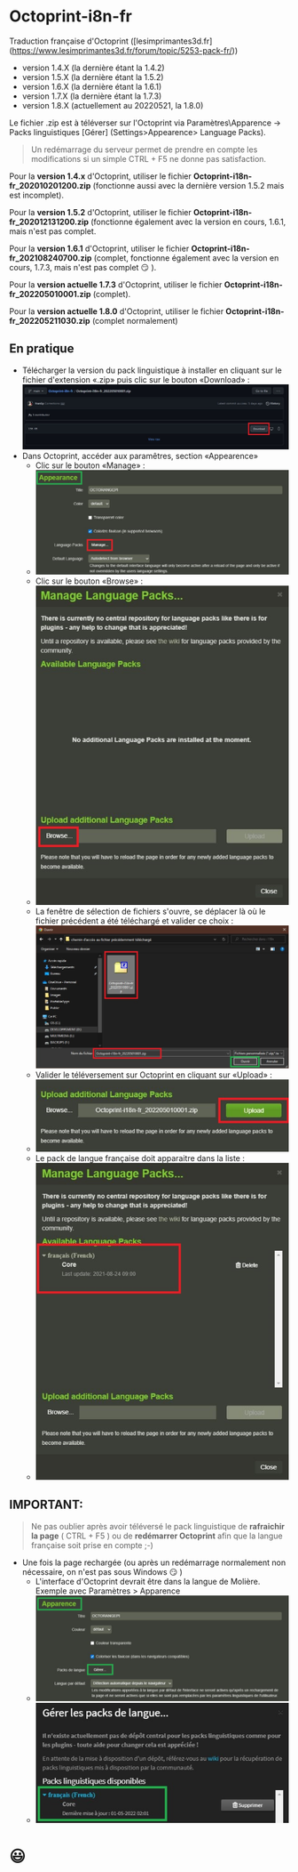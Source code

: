 # Octoprint-i8n-fr

 Traduction française d'Octoprint ([lesimprimantes3d.fr] (https://www.lesimprimantes3d.fr/forum/topic/5253-pack-fr/))
 
* version 1.4.X (la dernière étant la 1.4.2)
* version 1.5.X (la dernière étant la 1.5.2)
* version 1.6.X (la dernière étant la 1.6.1)
* version 1.7.X (la dernière étant la 1.7.3)
* version 1.8.X (actuellement au 20220521, la 1.8.0)

Le fichier .zip est à téléverser sur l'Octoprint via Paramètres\Apparence -> Packs linguistiques [Gérer] (Settings>Appearence> Language Packs).

> Un redémarrage du serveur permet de prendre en compte les modifications si un simple CTRL + F5 ne donne pas satisfaction.

Pour la **version 1.4.x** d'Octoprint, utiliser le fichier **Octoprint-i18n-fr_202010201200.zip** (fonctionne aussi avec la dernière version 1.5.2 mais est incomplet).

Pour la **version 1.5.2** d'Octoprint, utiliser le fichier **Octoprint-i18n-fr_202012131200.zip** (fonctionne également avec la version en cours, 1.6.1, mais n'est pas complet.

Pour la **version 1.6.1** d'Octoprint, utiliser le fichier **Octoprint-i18n-fr_202108240700.zip** (complet, fonctionne également avec la version en cours, 1.7.3, mais n'est pas complet :smirk: ).

Pour la **version actuelle 1.7.3** d'Octoprint, utiliser le fichier **Octoprint-i18n-fr_202205010001.zip** (complet).

Pour la **version actuelle 1.8.0** d'Octoprint, utiliser le fichier **Octoprint-i18n-fr_202205211030.zip** (complet normalement)

## En pratique

- Télécharger la version du pack linguistique à installer en cliquant sur le fichier d'extension «.zip» puis clic sur le bouton «Download» :
![](Images/i18n-download-pc.jpg)
- Dans Octoprint, accéder aux paramêtres, section «Appearence»
  - Clic sur le bouton «Manage» :
  - ![](Images/octo-apparence-en-1.jpg)
  - Clic sur le bouton «Browse» : 
  - ![](Images/octo-apparence-en-2.jpg)
  - La fenêtre de sélection de fichiers s'ouvre, se déplacer là où le fichier précédent a été téléchargé et valider ce choix :
  ![](Images/octo-apparence-en-3.jpg)
  - Valider le téléversement sur Octoprint en cliquant sur «Upload» :
  - ![](Images/octo-apparence-en-4.jpg)
  - Le pack de langue française doit apparaitre dans la liste :
  - ![](Images/octo-apparence-en-5.jpg)

## IMPORTANT:

> Ne pas oublier après avoir téléversé le pack linguistique de **rafraichir la page** ( CTRL + F5 ) ou de **redémarrer Octoprint** afin que la langue française soit prise en compte ;-)  

- Une fois la page rechargée (ou après un redémarrage normalement non nécessaire, on n'est pas sous Windows :smirk: )
  - L'interface d'Octoprint devrait être dans la langue de Molière. Exemple avec Paramètres > Apparence
  -  ![](Images/octo-apparence-fr.jpg)
  -   ![](Images/octo-apparence-fr-2.jpg)


# :smiley: 

